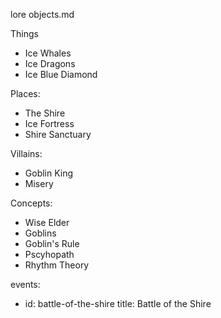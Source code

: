 lore objects.md

Things
* Ice Whales
* Ice Dragons
* Ice Blue Diamond

Places:
* The Shire
* Ice Fortress
* Shire Sanctuary

Villains:
* Goblin King
* Misery

Concepts:
* Wise Elder
* Goblins
* Goblin's Rule
* Pscyhopath
* Rhythm Theory

events:
  - id: battle-of-the-shire
    title: Battle of the Shire